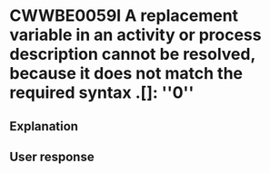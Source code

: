# CWWBE0059I A replacement variable in an activity or process description cannot be resolved, because it does not match the required syntax <variable-name>.<part>[<expression>]: ''0''

## Explanation

## User response